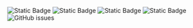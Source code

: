 ![Static Badge](https://img.shields.io/badge/blacklists-61-000000) ![Static Badge](https://img.shields.io/badge/blacklisted-2988745-cc0000) ![Static Badge](https://img.shields.io/badge/whitelisted-2254-00CC00) ![Static Badge](https://img.shields.io/badge/streaming_blacklist-28107-000000) ![GitHub issues](https://img.shields.io/github/issues/fabriziosalmi/blacklists)
